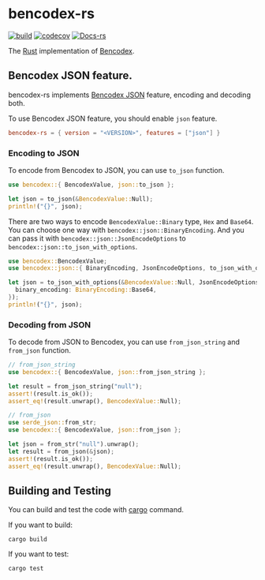 # bencodex-rs

[![build](https://github.com/bencodex/bencodex-rs/actions/workflows/build.yaml/badge.svg)](https://github.com/bencodex/bencodex-rs/actions/workflows/build.yaml) [![codecov](https://codecov.io/gh/bencodex/bencodex-rs/branch/main/graph/badge.svg?token=H0FWUZ2ZF2)](https://codecov.io/gh/bencodex/bencodex-rs) [![Docs-rs](https://docs.rs/bencodex-rs/badge.svg)](https://docs.rs/bencodex-rs/latest/)

The [Rust] implementation of [Bencodex].

[Rust]: https://rust-lang.org/
[Bencodex]: https://bencodex.org/

## Bencodex JSON feature.

bencodex-rs implements [Bencodex JSON] feature, encoding and decoding both.

To use Bencodex JSON feature, you should enable `json` feature.

```toml
bencodex-rs = { version = "<VERSION>", features = ["json"] }
```

[Bencodex JSON]: https://github.com/planetarium/bencodex/blob/main/JSON.md

### Encoding to JSON

To encode from Bencodex to JSON, you can use `to_json` function.

```rust
use bencodex::{ BencodexValue, json::to_json };

let json = to_json(&BencodexValue::Null);
println!("{}", json);
```

There are two ways to encode `BencodexValue::Binary` type, `Hex` and `Base64`. You can choose one way with `bencodex::json::BinaryEncoding`. And you can pass it with `bencodex::json::JsonEncodeOptions` to `bencodex::json::to_json_with_options`.

```rust
use bencodex::BencodexValue;
use bencodex::json::{ BinaryEncoding, JsonEncodeOptions, to_json_with_options };

let json = to_json_with_options(&BencodexValue::Null, JsonEncodeOptions {
  binary_encoding: BinaryEncoding::Base64,
});
println!("{}", json);
```

### Decoding from JSON

To decode from JSON to Bencodex, you can use `from_json_string` and `from_json` function.

```rust
// from_json_string
use bencodex::{ BencodexValue, json::from_json_string };

let result = from_json_string("null");
assert!(result.is_ok());
assert_eq!(result.unwrap(), BencodexValue::Null);
```

```rust
// from_json
use serde_json::from_str;
use bencodex::{ BencodexValue, json::from_json };

let json = from_str("null").unwrap();
let result = from_json(&json);
assert!(result.is_ok());
assert_eq!(result.unwrap(), BencodexValue::Null);
```

## Building and Testing

You can build and test the code with [cargo] command.

If you want to build:

```
cargo build
```

If you want to test:

```
cargo test
```

[cargo]: https://github.com/rust-lang/cargo/
